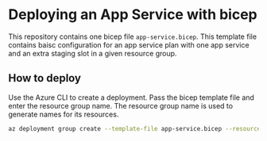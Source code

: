 
# Deploying an App Service with bicep

This repository contains one bicep file `app-service.bicep`. This template file contains baisc configuration for an app service plan with one app service and an extra staging slot in a given resource group.

## How to deploy

Use the Azure CLI to create a deployment. Pass the bicep template file and enter the resource group name. The resource group name is used to generate names for its resources.

```bash
az deployment group create --template-file app-service.bicep --resource-group user<XXX>-lab-rg
```